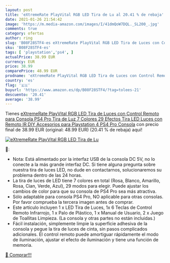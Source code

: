 ```yaml
---
layout: post
title: 'eXtremeRate PlayVital RGB LED Tira de Lu al 20.41 % de rebaja'
date: 2021-01-26 21:54:42
image: 'https://m.media-amazon.com/images/I/41dmQoW7DQL._SL200_.jpg'
comments: true
category: ofertas
author: ring
slug: 'B08F28STF4-es eXtremeRate PlayVital RGB LED Tira de Luces con Control...'
sku: 'B08F28STF4-es'
tags: [ 'playstation','ps4', ]
actualPrice: 38.99 EUR
currency: EUR
price: 38.99
comparePrice: 48.99 EUR
prodname: 'eXtremeRate PlayVital RGB LED Tira de Luces con Control Remoto para Consola PS4 Pro Tira de Luz 7 Colores 29 Efectos Tira LED Luces con Remoto IR DIY Accesorios para Playstation 4 PS4 Pro Consola'
country: 'es'
flag: '🇪🇸'
buyurl: 'https://www.amazon.es/dp/B08F28STF4/?tag=tolees-21'
descuento: '20.41'
average: '38.99'
---
```


Tienes [eXtremeRate PlayVital RGB LED Tira de Luces con Control Remoto para Consola PS4 Pro Tira de Luz 7 Colores 29 Efectos Tira LED Luces con Remoto IR DIY Accesorios para Playstation 4 PS4 Pro Consola](https://www.amazon.es/dp/B08F28STF4/?tag=tolees-21) con precio final de  38.99 EUR (original: 48.99 EUR) (20.41 %  de rebaja) aqui!

[![eXtremeRate PlayVital RGB LED Tira de Lu](https://m.media-amazon.com/images/I/41dmQoW7DQL._SL200_.jpg)](https://www.amazon.es/dp/B08F28STF4/?tag=tolees-21)

🔎:

- Nota: Está alimentado por la interfaz USB de la consola DC 5V, no lo conecte a la más grande interfaz DC. Si tiene alguna pregunta sobre nuestra tira de luces LED, no dude en contactarnos, solucionaremos su problema dentro de las 24 horas.
- La tira de luces de LED tiene 7 colores en total (Rosa, Blanco, Amarillo, Rosa, Cian, Verde, Azul), 29 modos para elegir. Puede ajustar los cambios de color para que su consola de PS4 Pro sea más atractiva.
- Sólo adaptable para consola PS4 Pro, NO aplicable para otras consolas. Por favor comprueba la tercera imagen antes de comprar.
- Este artículo incluyen 1 x LED Tira de Luces, 1x 6 Teclas de Control Remoto Infrarrojo, 1 x Palo de Plástico, 1 x Manual de Usuario, 2 x Juego de Toallitas Limpieza. (La consola y otras partes no están incluidas.)
- Fácil instalación, simplemente limpie la superficie adhesiva de la consola y pegue la tira de luces de cinta, sin pasos complicados adicionales. El control remoto puede amortiguar rápidamente el modo de iluminación, ajustar el efecto de iluminación y tiene una función de memoria.

[🛒 Comprar!!!](https://www.amazon.es/dp/B08F28STF4/?tag=tolees-21)
